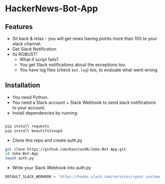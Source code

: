 # HackerNews-Bot-App

## Features
- Sit back & relax - you will get news having points more than 100 to your slack channel.
- Get Slack Notification
- Its ROBUST! 
  - What if script fails?
  - You get Slack notifications about the exceptions too.
  - You have log files (check `bot.log`) too, to evaluate what went wrong

## Installation
- You need Python.
- You need a Slack account + Slack Webhook to send slack notifications to your account.
- Install dependencies by running
```bash

pip install requests
pip install beautifulsoup4
```
- Clone this repo and create auth.py
```bash
git clone https://github.com/Kaustav96/Joke-Bot-App.git
cd Joke-Bot-App
touch auth.py
```
- Write your Slack Webhook into auth.py
```python
DEFAULT_SLACK_WEBHOOK = 'https://hooks.slack.com/services/<your custome webhook url>'
```
